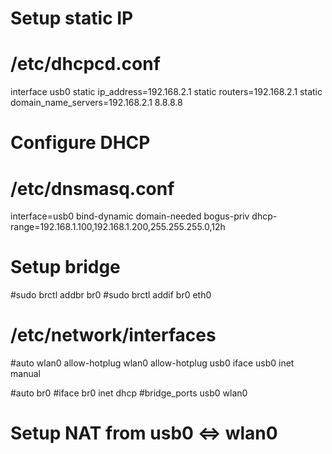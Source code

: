 # Setup static IP
# /etc/dhcpcd.conf
interface usb0
static ip_address=192.168.2.1
static routers=192.168.2.1
static domain_name_servers=192.168.2.1 8.8.8.8

# Configure DHCP
# /etc/dnsmasq.conf
interface=usb0
bind-dynamic
domain-needed
bogus-priv
dhcp-range=192.168.1.100,192.168.1.200,255.255.255.0,12h

# Setup bridge
#sudo brctl addbr br0
#sudo brctl addif br0 eth0

# /etc/network/interfaces
#auto wlan0
allow-hotplug wlan0
allow-hotplug usb0
iface usb0 inet manual

#auto br0
#iface br0 inet dhcp
#bridge_ports usb0 wlan0

# Setup NAT from usb0 <=> wlan0